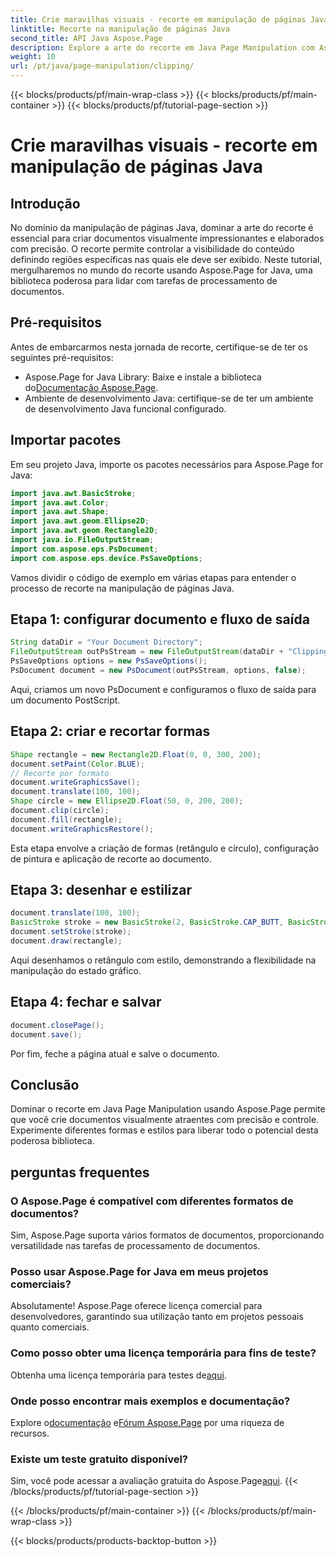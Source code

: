 ```yaml
---
title: Crie maravilhas visuais - recorte em manipulação de páginas Java
linktitle: Recorte na manipulação de páginas Java
second_title: API Java Aspose.Page
description: Explore a arte do recorte em Java Page Manipulation com Aspose.Page. Domine a elaboração precisa de documentos para obter visuais e controle impressionantes.
weight: 10
url: /pt/java/page-manipulation/clipping/
---
```


{{< blocks/products/pf/main-wrap-class >}}
{{< blocks/products/pf/main-container >}}
{{< blocks/products/pf/tutorial-page-section >}}

# Crie maravilhas visuais - recorte em manipulação de páginas Java

## Introdução
No domínio da manipulação de páginas Java, dominar a arte do recorte é essencial para criar documentos visualmente impressionantes e elaborados com precisão. O recorte permite controlar a visibilidade do conteúdo definindo regiões específicas nas quais ele deve ser exibido. Neste tutorial, mergulharemos no mundo do recorte usando Aspose.Page for Java, uma biblioteca poderosa para lidar com tarefas de processamento de documentos.
## Pré-requisitos
Antes de embarcarmos nesta jornada de recorte, certifique-se de ter os seguintes pré-requisitos:
-  Aspose.Page for Java Library: Baixe e instale a biblioteca do[Documentação Aspose.Page](https://reference.aspose.com/page/java/).
- Ambiente de desenvolvimento Java: certifique-se de ter um ambiente de desenvolvimento Java funcional configurado.
## Importar pacotes
Em seu projeto Java, importe os pacotes necessários para Aspose.Page for Java:
```java
import java.awt.BasicStroke;
import java.awt.Color;
import java.awt.Shape;
import java.awt.geom.Ellipse2D;
import java.awt.geom.Rectangle2D;
import java.io.FileOutputStream;
import com.aspose.eps.PsDocument;
import com.aspose.eps.device.PsSaveOptions;

```
Vamos dividir o código de exemplo em várias etapas para entender o processo de recorte na manipulação de páginas Java.
## Etapa 1: configurar documento e fluxo de saída
```java
String dataDir = "Your Document Directory";
FileOutputStream outPsStream = new FileOutputStream(dataDir + "Clipping_outPS.ps");
PsSaveOptions options = new PsSaveOptions();
PsDocument document = new PsDocument(outPsStream, options, false);
```
Aqui, criamos um novo PsDocument e configuramos o fluxo de saída para um documento PostScript.
## Etapa 2: criar e recortar formas
```java
Shape rectangle = new Rectangle2D.Float(0, 0, 300, 200);
document.setPaint(Color.BLUE);
// Recorte por formato
document.writeGraphicsSave();
document.translate(100, 100);
Shape circle = new Ellipse2D.Float(50, 0, 200, 200);
document.clip(circle);
document.fill(rectangle);
document.writeGraphicsRestore();
```
Esta etapa envolve a criação de formas (retângulo e círculo), configuração de pintura e aplicação de recorte ao documento.
## Etapa 3: desenhar e estilizar
```java
document.translate(100, 100);
BasicStroke stroke = new BasicStroke(2, BasicStroke.CAP_BUTT, BasicStroke.JOIN_MITER, 10.0f, new float[]{5.0f}, 0.0f);
document.setStroke(stroke);
document.draw(rectangle);
```
Aqui desenhamos o retângulo com estilo, demonstrando a flexibilidade na manipulação do estado gráfico.
## Etapa 4: fechar e salvar
```java
document.closePage();
document.save();
```
Por fim, feche a página atual e salve o documento.
## Conclusão
Dominar o recorte em Java Page Manipulation usando Aspose.Page permite que você crie documentos visualmente atraentes com precisão e controle. Experimente diferentes formas e estilos para liberar todo o potencial desta poderosa biblioteca.
## perguntas frequentes

### O Aspose.Page é compatível com diferentes formatos de documentos?
Sim, Aspose.Page suporta vários formatos de documentos, proporcionando versatilidade nas tarefas de processamento de documentos.
### Posso usar Aspose.Page for Java em meus projetos comerciais?
Absolutamente! Aspose.Page oferece licença comercial para desenvolvedores, garantindo sua utilização tanto em projetos pessoais quanto comerciais.
### Como posso obter uma licença temporária para fins de teste?
 Obtenha uma licença temporária para testes de[aqui](https://purchase.aspose.com/temporary-license/).
### Onde posso encontrar mais exemplos e documentação?
 Explore o[documentação](https://reference.aspose.com/page/java/) e[Fórum Aspose.Page](https://forum.aspose.com/c/page/39) por uma riqueza de recursos.
### Existe um teste gratuito disponível?
 Sim, você pode acessar a avaliação gratuita do Aspose.Page[aqui](https://releases.aspose.com/).
{{< /blocks/products/pf/tutorial-page-section >}}

{{< /blocks/products/pf/main-container >}}
{{< /blocks/products/pf/main-wrap-class >}}

{{< blocks/products/products-backtop-button >}}
